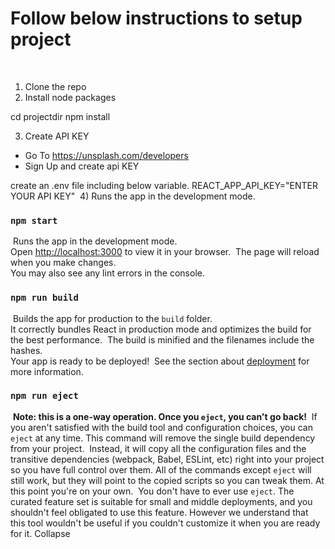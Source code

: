# Follow below instructions to setup project
​
1) Clone the repo 
​
2) Install node packages

cd projectdir 
npm install

3) Create API KEY
- Go To    https://unsplash.com/developers
- Sign Up and create api KEY

create an .env file including below variable.
REACT_APP_API_KEY="ENTER YOUR API KEY"
​
4) Runs the app in the development mode.
### `npm start`
​
Runs the app in the development mode.\
Open [http://localhost:3000](http://localhost:3000) to view it in your browser.
​
The page will reload when you make changes.\
You may also see any lint errors in the console.
​
### `npm run build`
​
Builds the app for production to the `build` folder.\
It correctly bundles React in production mode and optimizes the build for the best performance.
​
The build is minified and the filenames include the hashes.\
Your app is ready to be deployed!
​
See the section about [deployment](https://facebook.github.io/create-react-app/docs/deployment) for more information.
​
### `npm run eject`
​
**Note: this is a one-way operation. Once you `eject`, you can't go back!**
​
If you aren't satisfied with the build tool and configuration choices, you can `eject` at any time. This command will remove the single build dependency from your project.
​
Instead, it will copy all the configuration files and the transitive dependencies (webpack, Babel, ESLint, etc) right into your project so you have full control over them. All of the commands except `eject` will still work, but they will point to the copied scripts so you can tweak them. At this point you're on your own.
​
You don't have to ever use `eject`. The curated feature set is suitable for small and middle deployments, and you shouldn't feel obligated to use this feature. However we understand that this tool wouldn't be useful if you couldn't customize it when you are ready for it.
Collapse
